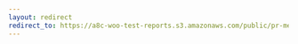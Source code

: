 ```yaml
---
layout: redirect
redirect_to: https://a8c-woo-test-reports.s3.amazonaws.com/public/pr-merge/41712/e2e/index.html
---
```

